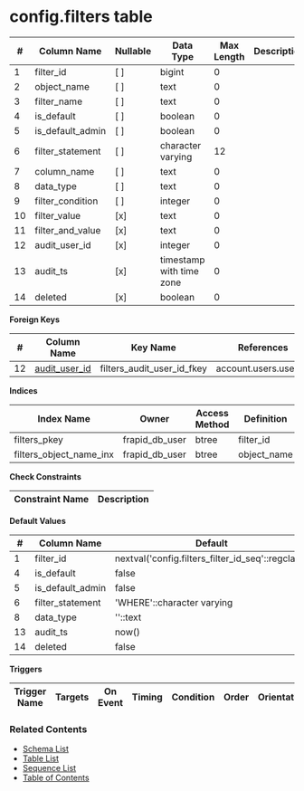 # config.filters table



| # | Column Name | Nullable | Data Type | Max Length | Description |
| --- | --- | --- | --- | --- | --- |
| 1 | filter_id | [ ] | bigint | 0 |  |
| 2 | object_name | [ ] | text | 0 |  |
| 3 | filter_name | [ ] | text | 0 |  |
| 4 | is_default | [ ] | boolean | 0 |  |
| 5 | is_default_admin | [ ] | boolean | 0 |  |
| 6 | filter_statement | [ ] | character varying | 12 |  |
| 7 | column_name | [ ] | text | 0 |  |
| 8 | data_type | [ ] | text | 0 |  |
| 9 | filter_condition | [ ] | integer | 0 |  |
| 10 | filter_value | [x] | text | 0 |  |
| 11 | filter_and_value | [x] | text | 0 |  |
| 12 | audit_user_id | [x] | integer | 0 |  |
| 13 | audit_ts | [x] | timestamp with time zone | 0 |  |
| 14 | deleted | [x] | boolean | 0 |  |



**Foreign Keys**

| # | Column Name | Key Name | References |
| --- | --- | --- | --- |
| 12 | [audit_user_id](../account/users.md) | filters_audit_user_id_fkey | account.users.user_id |



**Indices**

| Index Name | Owner | Access Method | Definition | Description |
| --- | --- | --- | --- | --- |
| filters_pkey | frapid_db_user | btree | filter_id |  |
| filters_object_name_inx | frapid_db_user | btree | object_name |  |



**Check Constraints**

| Constraint Name | Description |
| --- | --- |



**Default Values**

| # | Column Name | Default |
| --- | --- | --- |
| 1 | filter_id | nextval('config.filters_filter_id_seq'::regclass) |
| 4 | is_default | false |
| 5 | is_default_admin | false |
| 6 | filter_statement | 'WHERE'::character varying |
| 8 | data_type | ''::text |
| 13 | audit_ts | now() |
| 14 | deleted | false |


**Triggers**

| Trigger Name | Targets | On Event | Timing | Condition | Order | Orientation | Description |
| --- | --- | --- | --- | --- | --- | --- | --- |


### Related Contents
* [Schema List](../../schemas.md)
* [Table List](../../tables.md)
* [Sequence List](../../sequences.md)
* [Table of Contents](../../README.md)

